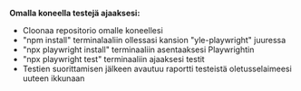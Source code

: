 **Omalla koneella testejä ajaaksesi:**
 - Cloonaa repositorio omalle koneellesi
 - "npm install" terminalaaliin ollessasi kansion "yle-playwright" juuressa
 - "npx playwright install" terminaaliin asentaaksesi Playwrightin
 - "npx playwright test" terminaaliin ajaaksesi testit
 - Testien suorittamisen jälkeen avautuu raportti testeistä oletusselaimeesi uuteen ikkunaan
